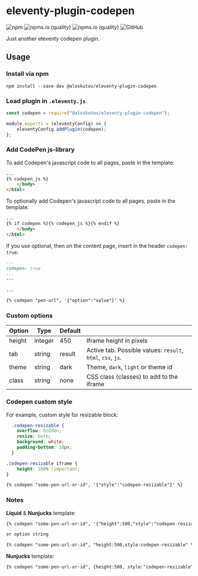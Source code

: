 # eleventy-plugin-codepen
![npm](https://img.shields.io/npm/v/@aloskutov/eleventy-plugin-codepen)
![npms.io (quality)](https://img.shields.io/npms-io/maintenance-score/@aloskutov/eleventy-plugin-codepen)
![npms.io (quality)](https://img.shields.io/npms-io/quality-score/@aloskutov/eleventy-plugin-codepen)
![GitHub](https://img.shields.io/github/license/aloskutov/eleventy-plugin-codepen)

Just another eleventy codepen plugin.

## Usage

### Install via npm

```shell
npm install --save-dev @aloskutov/eleventy-plugin-codepen
```

### Load plugin in `.eleventy.js`

```js
const codepen = require("@aloskutov/eleventy-plugin-codepen");

module.exports = (eleventyConfig) => {
    eleventyConfig.addPlugin(codepen);
};
```

### Add CodePen js-library

To add Codepen's javascript code to all pages, paste in the template:

```html
...
{% codepen_js %}
    </body>
</html>
```

To optionally add Codepen's javascript code to all pages, paste in the template:

```html
...
{% if codepen %}{% codepen_js %}{% endif %}
    </body>
</html>
```

If you use optional, then on the content page, insert in the header `codepen: true`:

```md
---
codepen: true
...
---

...

{% codepen "pen-url", '{"option":"value"}' %}

```


### Custom options

| Option    | Type    | Default |        |
|-----------|---------|---------|--------|
| height    | integer | 450     | Iframe height in pixels |
| tab       | string  | result  | Active tab. Possible values: `result`, `html`, `css`, `js`. |
| theme     | string  | dark    | Theme, `dark`, `light` or theme id |
| class     | string  | none    | CSS class (classes) to add to the iframe |


### Codepen custom style

For example, custom style for resizable block:

```css
  .codepen-resizable {
    overflow: hidden;
    resize: both;
    background: white;
    padding-bottom: 10px;
  }

.codepen-resizable iframe {
    height: 100% !important;
}
```

```md
{% codepen "some-pen-url-or-id", '{"style":"codepen-resizable"}' %}
```

### Notes

**Liquid** & **Nunjucks** template:

```md
{% codepen "some-pen-url-or-id", '{"height":500,"style":"codepen-resizable"}' %}

or option string

{% codepen "some-pen-url-or-id", "height:500,style:codepen-resizable" %}
```

**Nunjucks** template:

```md
{% codepen "some-pen-url-or-id", {height:500, style:"codepen-resizable"} %}

```

